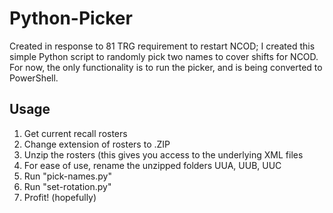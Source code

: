 # Python-Picker

Created in response to 81 TRG requirement to restart NCOD; I created this simple Python script to randomly pick two names to cover shifts for NCOD. For now, the only functionality is to run the picker, and is being converted to PowerShell.

## Usage

1.  Get current recall rosters
2.  Change extension of rosters to .ZIP
3.  Unzip the rosters (this gives you access to the underlying XML files
4.  For ease of use, rename the unzipped folders UUA, UUB, UUC
5.  Run "pick-names.py"
6.  Run "set-rotation.py"
7.  Profit! (hopefully)
